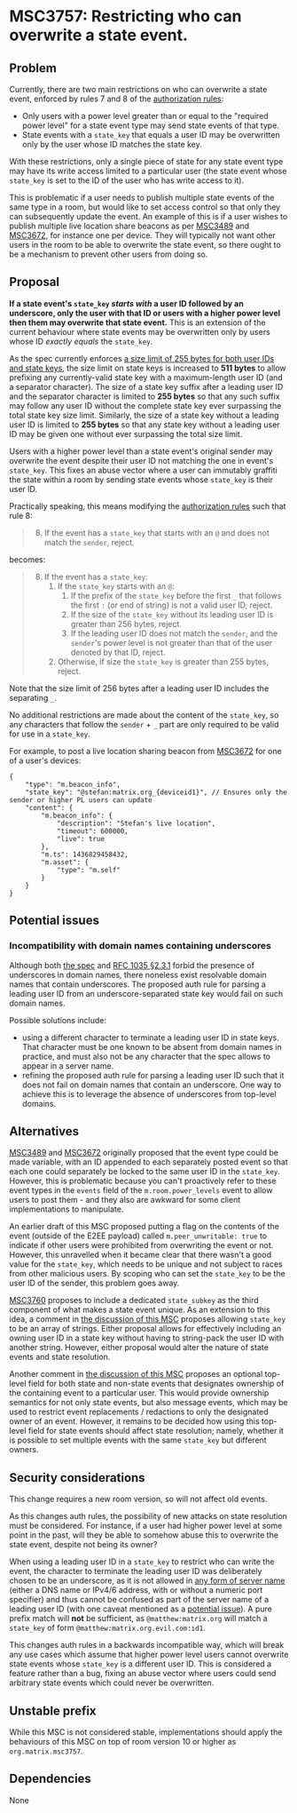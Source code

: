 # MSC3757: Restricting who can overwrite a state event.

## Problem

Currently, there are two main restrictions on who can overwrite a state event, enforced by rules
7 and 8 of the [authorization rules](https://spec.matrix.org/latest/rooms/v11/#authorization-rules):

 * Only users with a power level greater than or equal to the "required power level" for a state
   event type may send state events of that type.
 * State events with a `state_key` that equals a user ID may be overwritten only by the user whose
   ID matches the state key.

With these restrictions, only a single piece of state for any state event type may have its write
access limited to a particular user (the state event whose `state_key` is set to the ID of the user
who has write access to it).

This is problematic if a user needs to publish multiple state
events of the same type in a room, but would like to set access control so
that only they can subsequently update the event. An example of this is if a
user wishes to publish multiple live location share beacons as per
[MSC3489](https://github.com/matrix-org/matrix-spec-proposals/pull/3489) and
[MSC3672](https://github.com/matrix-org/matrix-spec-proposals/pull/3672),
for instance one per device.
They will typically not want other users in the room to be able to overwrite the state event,
so there ought to be a mechanism to prevent other users from doing so.

## Proposal

**If a state event's `state_key` *starts with* a user ID followed by an underscore, only the user
with that ID or users with a higher power level then them may overwrite that state event.**
This is an extension of the current behaviour where state events may be overwritten only by users
whose ID *exactly equals* the `state_key`.

As the spec currently enforces [a size limit of 255 bytes for both user IDs and state keys](
https://spec.matrix.org/unstable/client-server-api/#size-limits),
the size limit on state keys is increased to **511 bytes** to allow prefixing any currently-valid
state key with a maximum-length user ID (and a separator character).
The size of a state key suffix after a leading user ID and the separator character is limited to
**255 bytes** so that any such suffix may follow any user ID without the complete state key
ever surpassing the total state key size limit.
Similarly, the size of a state key without a leading user ID is limited to **255 bytes** so that any
state key without a leading user ID may be given one without ever surpassing the total size limit.

Users with a higher power level than a state event's original sender may overwrite the event
despite their user ID not matching the one in event's `state_key`. This fixes an abuse
vector where a user can immutably graffiti the state within a room
by sending state events whose `state_key` is their user ID.

Practically speaking, this means modifying the
[authorization rules](https://spec.matrix.org/v1.2/rooms/v9/#authorization-rules) such that rule 8:

> 8. If the event has a `state_key` that starts with an `@` and does not match the `sender`, reject.

becomes:

> 8. If the event has a `state_key`:
>    1. If the `state_key` starts with an `@`:
>       1. If the prefix of the `state_key` before the first `_` that follows the first `:` (or end
>          of string) is not a valid user ID, reject.
>       1. If the size of the `state_key` without its leading user ID is greater than 256 bytes, reject.
>       1. If the leading user ID does not match the `sender`, and the `sender`'s power level is not
>          greater than that of the user denoted by that ID, reject.
>    1. Otherwise, if size the `state_key` is greater than 255 bytes, reject.

Note that the size limit of 256 bytes after a leading user ID includes the separating `_`.

No additional restrictions are made about the content of the `state_key`, so any characters that
follow the `sender` + `_` part are only required to be valid for use in a `state_key`.

For example, to post a live location sharing beacon from
[MSC3672](https://github.com/matrix-org/matrix-spec-proposals/pull/3672)
for one of a user's devices:

```json=
{
    "type": "m.beacon_info",
    "state_key": "@stefan:matrix.org_{deviceid1}", // Ensures only the sender or higher PL users can update
    "content": {
        "m.beacon_info": {
            "description": "Stefan's live location",
            "timeout": 600000,
            "live": true
        },
        "m.ts": 1436829458432,
        "m.asset": {
            "type": "m.self"
        }
    }
}
```

## Potential issues

### Incompatibility with domain names containing underscores

Although both [the spec](https://spec.matrix.org/unstable/appendices/#server-name)
and [RFC 1035 §2.3.1](https://www.rfc-editor.org/rfc/rfc1035#section-2.3.1)
forbid the presence of underscores in domain names,
there noneless exist resolvable domain names that contain underscores.
The proposed auth rule for parsing a leading user ID from an underscore-separated state key would
fail on such domain names.

Possible solutions include:
- using a different character to terminate a leading user ID in state keys. That character must be
  one known to be absent from domain names in practice, and must also not be any character that
  the spec allows to appear in a server name.
- refining the proposed auth rule for parsing a leading user ID such that it does not fail on domain
  names that contain an underscore. One way to achieve this is to leverage the absence of
  underscores from top-level domains.

## Alternatives

[MSC3489](https://github.com/matrix-org/matrix-spec-proposals/pull/3489)
and [MSC3672](https://github.com/matrix-org/matrix-spec-proposals/pull/3672)
originally proposed that the event type could be made variable,
with an ID appended to each separately posted event so that each one could
separately be locked to the same user ID in the `state_key`.  However, this is
problematic because you can't proactively refer to these event types in the
`events` field of the `m.room.power_levels` event to allow users to post
them - and they also are awkward for some client implementations to
manipulate.

An earlier draft of this MSC proposed putting a flag on the contents of the
event (outside of the E2EE payload) called `m.peer_unwritable: true` to indicate
if other users were prohibited from overwriting the event or not.  However, this
unravelled when it became clear that there wasn't a good value for the `state_key`,
which needs to be unique and not subject to races from other malicious users.
By scoping who can set the `state_key` to be the user ID of the sender, this problem
goes away.

[MSC3760](https://github.com/matrix-org/matrix-spec-proposals/pull/3760)
proposes to include a dedicated `state_subkey` as the third component of what
makes a state event unique.
As an extension to this idea, a comment in [the discussion of this MSC](
https://github.com/matrix-org/matrix-spec-proposals/pull/3757#issuecomment-2099010555)
proposes allowing `state_key` to be an array of strings.
Either proposal allows for effectively including an owning user ID in a state key without having to
string-pack the user ID with another string.
However, either proposal would alter the nature of state events and state resolution.

Another comment in [the discussion of this MSC](
https://github.com/matrix-org/matrix-spec-proposals/pull/3757#discussion_r1103877363)
proposes an optional top-level field for both state and non-state events that designates ownership
of the containing event to a particular user.
This would provide ownership semantics for not only state events, but also message events, which may
be used to restrict event replacements / redactions to only the designated owner of an event.
However, it remains to be decided how using this top-level field for state events should affect
state resolution; namely, whether it is possible to set multiple events with the same `state_key`
but different owners.

## Security considerations

This change requires a new room version, so will not affect old events.

As this changes auth rules, the possibility of new attacks on state resolution must be considered.
For instance, if a user had higher power level at some point in the past, will they be able to
somehow abuse this to overwrite the state event, despite not being its owner?

When using a leading user ID in a `state_key` to restrict who can write the event, the character to
terminate the leading user ID was deliberately chosen to be an underscore, as it is not
allowed in [any form of server name](https://spec.matrix.org/v1.11/appendices/#server-name)
(either a DNS name or IPv4/6 address, with or without a numeric port specifier) and thus cannot be
confused as part of the server name of a leading user ID (with one caveat mentioned as a
[potential issue](#incompatibility-with-domain-names-containing-underscores)).
A pure prefix match will **not** be sufficient,
as `@matthew:matrix.org` will match a `state_key` of form `@matthew:matrix.org.evil.com:id1`.

This changes auth rules in a backwards incompatible way, which will break any
use cases which assume that higher power level users cannot overwrite state events whose
`state_key` is a different user ID.  This is considered a feature rather than a bug,
fixing an abuse vector where users could send arbitrary state events
which could never be overwritten.

## Unstable prefix

While this MSC is not considered stable, implementations should apply the behaviours of this MSC on
top of room version 10 or higher as `org.matrix.msc3757`.

## Dependencies

None
